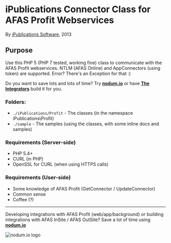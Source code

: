 # iPublications Connector Class for AFAS Profit Webservices

By [iPublications Software](https://ipublications.net), 2013

## Purpose
Use this PHP 5 (PHP 7 tested, working fine) class to communicate with the AFAS Profit webservices. NTLM (AFAS Online) and AppConnectors (using token) are supported. Error? There's an Exception for that :)

Do you want to save lots and lots of time? Try **[nodum.io](https://nodum.io)** or have **[The Integrators](https://www.theintegrators.nl/)** build it for you.

### Folders:
- `./iPublications/Profit` - The classes (in the namespace iPublications\Profit)
- `./sample` - The samples (using the classes, with some inline docs and samples)

### Requirements (Server-side)

- PHP 5.4+
- CURL (in PHP)
- OpenSSL for CURL (when using HTTPS calls)

### Requirements (User-side)
- Some knowledge of AFAS Profit (GetConnector / UpdateConnector)
- Common sense
- Coffee (?)

---

Developing integrations with AFAS Profit (web/app/background) or building integrations with AFAS InSite / AFAS OutSite? Save a lot of time using **[nodum.io](https://nodum.io)**

![nodum.io logo](https://nodum.io/images/logo-nodum.svg)